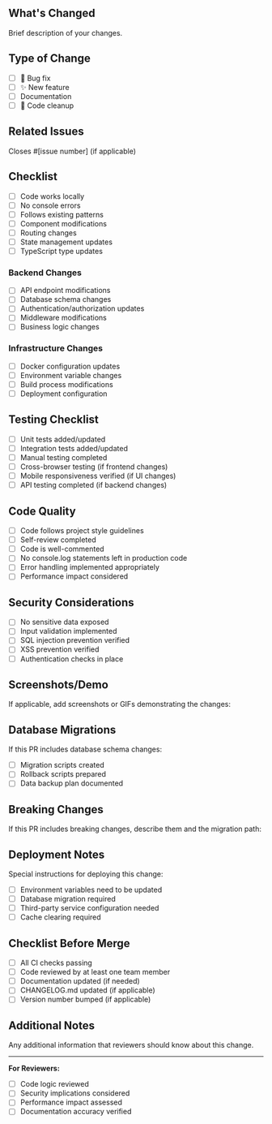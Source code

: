 ## What's Changed
Brief description of your changes.

## Type of Change
- [ ] 🐛 Bug fix
- [ ] ✨ New feature  
- [ ]  Documentation
- [ ] 🧹 Code cleanup

## Related Issues
Closes #[issue number] (if applicable)

## Checklist
- [ ] Code works locally
- [ ] No console errors
- [ ] Follows existing patterns
- [ ] Component modifications
- [ ] Routing changes
- [ ] State management updates
- [ ] TypeScript type updates

### Backend Changes
- [ ] API endpoint modifications
- [ ] Database schema changes
- [ ] Authentication/authorization updates
- [ ] Middleware modifications
- [ ] Business logic changes

### Infrastructure Changes
- [ ] Docker configuration updates
- [ ] Environment variable changes
- [ ] Build process modifications
- [ ] Deployment configuration

## Testing Checklist
- [ ] Unit tests added/updated
- [ ] Integration tests added/updated
- [ ] Manual testing completed
- [ ] Cross-browser testing (if frontend changes)
- [ ] Mobile responsiveness verified (if UI changes)
- [ ] API testing completed (if backend changes)

## Code Quality
- [ ] Code follows project style guidelines
- [ ] Self-review completed
- [ ] Code is well-commented
- [ ] No console.log statements left in production code
- [ ] Error handling implemented appropriately
- [ ] Performance impact considered

## Security Considerations
- [ ] No sensitive data exposed
- [ ] Input validation implemented
- [ ] SQL injection prevention verified
- [ ] XSS prevention verified
- [ ] Authentication checks in place

## Screenshots/Demo
If applicable, add screenshots or GIFs demonstrating the changes:

## Database Migrations
If this PR includes database schema changes:
- [ ] Migration scripts created
- [ ] Rollback scripts prepared
- [ ] Data backup plan documented

## Breaking Changes
If this PR includes breaking changes, describe them and the migration path:

## Deployment Notes
Special instructions for deploying this change:
- [ ] Environment variables need to be updated
- [ ] Database migration required
- [ ] Third-party service configuration needed
- [ ] Cache clearing required

## Checklist Before Merge
- [ ] All CI checks passing
- [ ] Code reviewed by at least one team member
- [ ] Documentation updated (if needed)
- [ ] CHANGELOG.md updated (if applicable)
- [ ] Version number bumped (if applicable)

## Additional Notes
Any additional information that reviewers should know about this change.

---
**For Reviewers:**
- [ ] Code logic reviewed
- [ ] Security implications considered  
- [ ] Performance impact assessed
- [ ] Documentation accuracy verified
